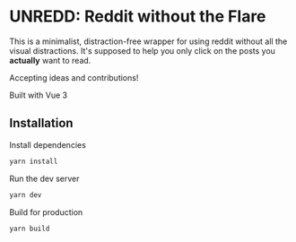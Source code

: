 # UNREDD: Reddit without the Flare

This is a minimalist, distraction-free wrapper for using reddit without all the visual distractions. It's supposed to help you only click on the posts you **actually** want to read. 

Accepting ideas and contributions! 

Built with Vue 3

## Installation

Install dependencies
```bash
yarn install
```

Run the dev server
```bash
yarn dev
```

Build for production
```bash
yarn build
```
